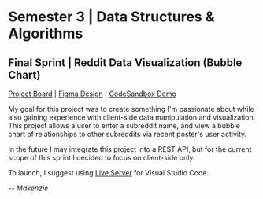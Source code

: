 # Semester 3 | Data Structures & Algorithms

## Final Sprint | Reddit Data Visualization (Bubble Chart)

[Project Board](https://github.com/users/MakenzieRoberts/projects/5) | [Figma Design](https://www.figma.com/file/SkCoYIfWPf1KgYofQt12aV/Reddit-Data-Visualizer?node-id=0%3A1&t=EMdnGp7vNECcQWLJ-1) | [CodeSandbox Demo](https://codesandbox.io/s/makenzie-roberts-reddit-visualizer-kxwpzj?file=/index.html)




My goal for this project was to create something I'm passionate about while also gaining experience with client-side data manipulation and visualization.
This project allows a user to enter a subreddit name, and view a bubble chart of relationships to other subreddits via recent poster's user activity.

In the future I may integrate this project into a REST API, but for the current scope of this sprint I decided to focus on client-side only.

To launch, I suggest using [Live Server](https://marketplace.visualstudio.com/items?itemName=ritwickdey.LiveServer) for Visual Studio Code.

  -- *Makenzie*
